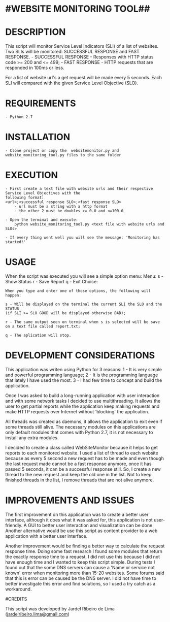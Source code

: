# #WEBSITE MONITORING TOOL##


# DESCRIPTION

This script will monitor Service Level Indicators (SLI) of a list of websites. Two SLIs will be monitored:
SUCCESSFUL RESPONSE and FAST RESPONSE.
    - SUCCESSFUL RESPONSE - Responses with HTTP status code >= 200 and <= 499;
    - FAST RESPONSE - HTTP requests that are responded in 100ms or less.

For a list of website url's a get request will be made every 5 seconds. Each SLI will compared with the given
Service Level Objective (SLO).


# REQUIREMENTS

    - Python 2.7


# INSTALLATION

    - Clone project or copy the  websitemonitor.py and website_monitoring_tool.py files to the same folder


# EXECUTION

    - First create a text file with website urls and their respective Service Level Objectives with the
    following format:
    <url>;<successful response SLO>;<fast response SLO>
        - url must be a string with a http format
        - the other 2 must be doubles >= 0.0 and <=100.0

    - Open the terminal and execute:
        python website_monitoring_tool.py <text file with website urls and SLOs>

    - If every thing went well you will see the message: 'Monitoring has started!'


# USAGE

When the script was executed you will see a simple option menu:
    Menu:
    s - Show Status
    r - Save Report
    q - Exit
    Choice:

    When you type and enter one of those options, the following will happen:

    s - Will be displayed on the terminal the current SLI the SLO and the STATUS
    (if SLI >= SLO GOOD will be displayed otherwise BAD);

    r - The same output seen on terminal when s is selected will be save on a text file called report.txt;

    q - The aplication will stop.


# DEVELOPMENT CONSIDERATIONS

This application was writen using Python for 3 reasons:
    1 - It is very simple and powerful programming language;
    2 - It is the programming language that lately I have used the most.
    3 - I had few time to concept and build the application.

Once I was asked to build a long-running application with user interaction and with some network tasks
I decided to use multithreading. It allows the user to get partial reports while the application keep making
requests and make HTTP requests over Internet without 'blocking' the application.

All threads was created as daemons, it allows the application to exit even if some threads still alive. The
necessary modules on this applications are only default modules that comes with Python 2.7, it is not
necessary to install any extra modules.

I decided to create a class called WebSiteMonitor because it helps to get reports to each monitored website.
I used a list of thread to each website because as every 5 second a new request has to be made
and even though the last request made cannot be a fast response anymore, once it has passed 5 seconds, it can be
a successful response still. So, I create a new thread to the new request and keep the old one in the list.
Not to keep finished threads in the list, I remove threads that are not alive anymore.

# IMPROVEMENTS AND ISSUES

The first improvement on this application was to create a better user interface, although it does what
it was asked for, this application is not user-friendly. A GUI to better user interaction and visualization
can be done. Another alternative would be use this script as content provider to a web application with a better
user interface.

Another improvement would be finding a better way to calculate the request response time. Doing some fast
research I found some modules that return the exactly response time to a request, I did not use this because
I did not have enough time and I wanted to keep this script simple. During tests I found out that the some
DNS servers can cause a 'Name or service not known' error when monitoring more than 15-20 websites.
Some forums said that this is error can be caused be the DNS server. I did not have time to better investigate
this error and find solutions, so I used a try catch as a workaround.

#CREDITS

This script was developed by Jardel Ribeiro de Lima (jardelribeiro.lima@gmail.com)





